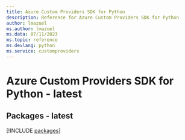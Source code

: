```yaml
---
title: Azure Custom Providers SDK for Python
description: Reference for Azure Custom Providers SDK for Python
author: lmazuel
ms.author: lmazuel
ms.data: 07/11/2023
ms.topic: reference
ms.devlang: python
ms.service: customproviders
---
```

# Azure Custom Providers SDK for Python - latest
## Packages - latest
[!INCLUDE [packages](custom-providers-index.md)]